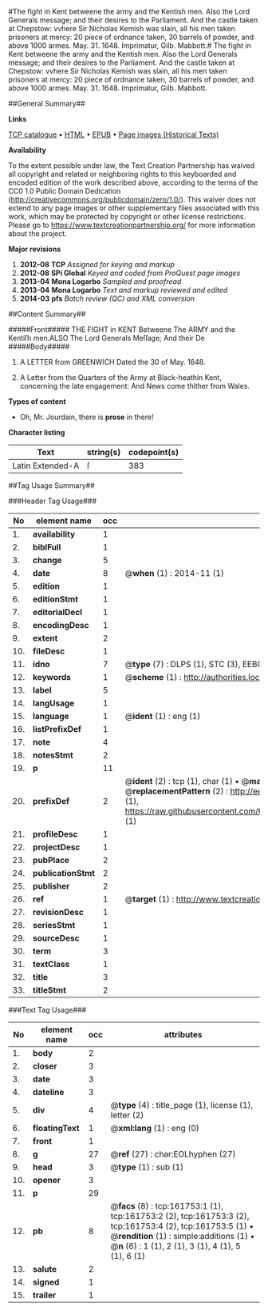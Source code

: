 #The fight in Kent betweene the army and the Kentish men. Also the Lord Generals message; and their desires to the Parliament. And the castle taken at Chepstow: vvhere Sir Nicholas Kemish was slain, all his men taken prisoners at mercy: 20 piece of ordnance taken, 30 barrels of powder, and above 1000 armes. May. 31. 1648. Imprimatur, Gilb. Mabbott.#
The fight in Kent betweene the army and the Kentish men. Also the Lord Generals message; and their desires to the Parliament. And the castle taken at Chepstow: vvhere Sir Nicholas Kemish was slain, all his men taken prisoners at mercy: 20 piece of ordnance taken, 30 barrels of powder, and above 1000 armes. May. 31. 1648. Imprimatur, Gilb. Mabbott.

##General Summary##

**Links**

[TCP catalogue](http://www.ota.ox.ac.uk/tcp/)  • 
[HTML](http://tei.it.ox.ac.uk/tcp/Texts-HTML/free/A85/A85288.html)  • 
[EPUB](http://tei.it.ox.ac.uk/tcp/Texts-EPUB/free/A85/A85288.epub) • 
[Page images (Historical Texts)](https://historicaltexts.jisc.ac.uk/eebo-99864245e)

**Availability**

To the extent possible under law, the Text Creation Partnership has waived all copyright and related or neighboring rights to this keyboarded and encoded edition of the work described above, according to the terms of the CC0 1.0 Public Domain Dedication (http://creativecommons.org/publicdomain/zero/1.0/). This waiver does not extend to any page images or other supplementary files associated with this work, which may be protected by copyright or other license restrictions. Please go to https://www.textcreationpartnership.org/ for more information about the project.

**Major revisions**

1. __2012-08__ __TCP__ *Assigned for keying and markup*
1. __2012-08__ __SPi Global__ *Keyed and coded from ProQuest page images*
1. __2013-04__ __Mona Logarbo__ *Sampled and proofread*
1. __2013-04__ __Mona Logarbo__ *Text and markup reviewed and edited*
1. __2014-03__ __pfs__ *Batch review (QC) and XML conversion*

##Content Summary##

#####Front#####
THE FIGHT in KENT Betweene The ARMY and the Kentiſh men.ALSO The Lord Generals Meſſage; And their De
#####Body#####

1. A LETTER from GREENWICH Dated the 30 of May. 1648.

1. A Letter from the Quarters of the Army at Black-heathin Kent, concerning the late engagement: And News come thither from Wales.

**Types of content**

  * Oh, Mr. Jourdain, there is **prose** in there!

**Character listing**


|Text|string(s)|codepoint(s)|
|---|---|---|
|Latin Extended-A|ſ|383|

##Tag Usage Summary##

###Header Tag Usage###

|No|element name|occ|attributes|
|---|---|---|---|
|1.|__availability__|1||
|2.|__biblFull__|1||
|3.|__change__|5||
|4.|__date__|8| @__when__ (1) : 2014-11 (1)|
|5.|__edition__|1||
|6.|__editionStmt__|1||
|7.|__editorialDecl__|1||
|8.|__encodingDesc__|1||
|9.|__extent__|2||
|10.|__fileDesc__|1||
|11.|__idno__|7| @__type__ (7) : DLPS (1), STC (3), EEBO-CITATION (1), PROQUEST (1), VID (1)|
|12.|__keywords__|1| @__scheme__ (1) : http://authorities.loc.gov/ (1)|
|13.|__label__|5||
|14.|__langUsage__|1||
|15.|__language__|1| @__ident__ (1) : eng (1)|
|16.|__listPrefixDef__|1||
|17.|__note__|4||
|18.|__notesStmt__|2||
|19.|__p__|11||
|20.|__prefixDef__|2| @__ident__ (2) : tcp (1), char (1)  •  @__matchPattern__ (2) : ([0-9\-]+):([0-9IVX]+) (1), (.+) (1)  •  @__replacementPattern__ (2) : http://eebo.chadwyck.com/downloadtiff?vid=$1&page=$2 (1), https://raw.githubusercontent.com/textcreationpartnership/Texts/master/tcpchars.xml#$1 (1)|
|21.|__profileDesc__|1||
|22.|__projectDesc__|1||
|23.|__pubPlace__|2||
|24.|__publicationStmt__|2||
|25.|__publisher__|2||
|26.|__ref__|1| @__target__ (1) : http://www.textcreationpartnership.org/docs/. (1)|
|27.|__revisionDesc__|1||
|28.|__seriesStmt__|1||
|29.|__sourceDesc__|1||
|30.|__term__|3||
|31.|__textClass__|1||
|32.|__title__|3||
|33.|__titleStmt__|2||


###Text Tag Usage###

|No|element name|occ|attributes|
|---|---|---|---|
|1.|__body__|2||
|2.|__closer__|3||
|3.|__date__|3||
|4.|__dateline__|3||
|5.|__div__|4| @__type__ (4) : title_page (1), license (1), letter (2)|
|6.|__floatingText__|1| @__xml:lang__ (1) : eng (0)|
|7.|__front__|1||
|8.|__g__|27| @__ref__ (27) : char:EOLhyphen (27)|
|9.|__head__|3| @__type__ (1) : sub (1)|
|10.|__opener__|3||
|11.|__p__|29||
|12.|__pb__|8| @__facs__ (8) : tcp:161753:1 (1), tcp:161753:2 (2), tcp:161753:3 (2), tcp:161753:4 (2), tcp:161753:5 (1)  •  @__rendition__ (1) : simple:additions (1)  •  @__n__ (6) : 1 (1), 2 (1), 3 (1), 4 (1), 5 (1), 6 (1)|
|13.|__salute__|2||
|14.|__signed__|1||
|15.|__trailer__|1||
